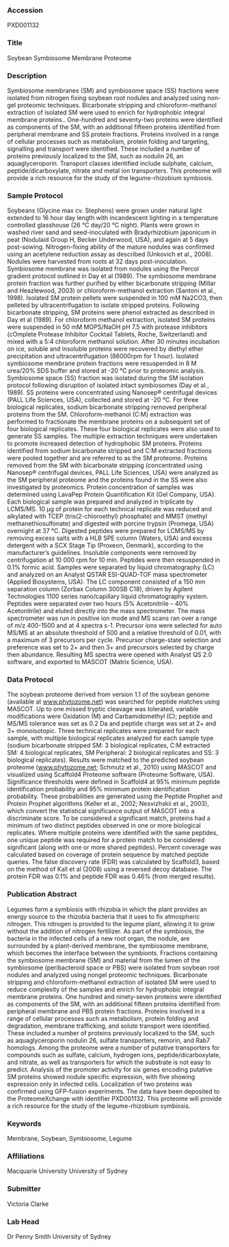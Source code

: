 ### Accession
PXD001132

### Title
Soybean Symbiosome Membrane Proteome

### Description
Symbiosome membranes (SM) and symbiosome space (SS) fractions were isolated from nitrogen fixing soybean root nodules and analyzed using non-gel proteomic techniques. Bicarbonate stripping and chloroform-methanol extraction of isolated SM were used to enrich for hydrophobic integral membrane proteins.. One-hundred and seventy-two proteins were identified as components of the SM, with an additional fifteen proteins identified from peripheral membrane and SS protein fractions. Proteins involved in a range of cellular processes such as metabolism, protein folding and targeting, signalling and transport were identified. These included a number of proteins previously localized to the SM, such as nodulin 26, an aquaglyceroporin. Transport classes identified include sulphate, calcium, peptide/dicarboxylate, nitrate and metal ion transporters. This proteome will provide a rich resource for the study of the legume-rhizobium symbiosis.

### Sample Protocol
Soybeans (Glycine max cv. Stephens) were grown under natural light extended to 16 hour day length with incandescent lighting in a temperature controlled glasshouse (26 °C day/20 °C night). Plants were grown in washed river sand and seed-inoculated with Bradyrhizobium japonicum in peat (Nodulaid Group H, Becker Underwood, USA), and again at 5 days post-sowing. Nitrogen-fixing ability of the mature nodules was confirmed using an acetylene reduction assay as described (Unkovich et al., 2008). Nodules were harvested from roots at 32 days post-inoculation. Symbiosome membrane was isolated from nodules using the Percol gradient protocol outlined in Day et al (1989). The symbiosome membrane protein fraction was further purified by either bicarbonate stripping (Millar and Heazlewood, 2003) or chloroform-methanol extraction (Santoni et al., 1998). Isolated SM protein pellets were suspended in 100 mM Na2CO3, then pelleted by ultracentrifugation to isolate stripped proteins. Following bicarbonate stripping, SM proteins were phenol extracted as described in Day et al (1989). For chloroform methanol extraction, isolated SM proteins were suspended in 50 mM MOPS/NaOH pH 7.5 with protease inhibitors (cOmplete Protease Inhibitor Cocktail Tablets, Roche, Switzerland) and mixed with a 5:4 chloroform methanol solution. After 30 minutes incubation on ice, soluble and insoluble proteins were recovered by diethyl ether precipitation and ultracentrifugation (86000rpm for 1 hour). Isolated symbiosome membrane protein fractions were resuspended in 8 M urea/20% SDS buffer and stored at -20 °C prior to proteomic analysis. Symbiosome space (SS) fraction was isolated during the SM isolation protocol following disruption of isolated intact symbiosomes (Day et al., 1989). SS proteins were concentrated using Nanosep® centrifugal devices (PALL Life Sciences, USA), collected and stored at -20 °C.  For three biological replicates, sodium bicarbonate stripping removed peripheral proteins from the SM. Chloroform-methanol (C:M) extraction was performed to fractionate the membrane proteins on a subsequent set of four biological replicates. These four biological replicates were also used to generate SS samples. The multiple extraction techniques were undertaken to promote increased detection of hydrophobic SM proteins. Proteins identified from sodium bicarbonate stripped and C:M extracted fractions were pooled together and are referred to as the SM proteome. Proteins removed from the SM with bicarbonate stripping (concentrated using Nanosep® centrifugal devices, PALL Life Sciences, USA) were analyzed as the SM peripheral proteome and the proteins found in the SS were also investigated by proteomics.  Protein concentration of samples was determined using LavaPep Protein Quantification Kit (Gel Company, USA). Each biological sample was prepared and analyzed in triplicate by LCMS/MS. 10 µg of protein for each technical replicate was reduced and alkylated with TCEP (tris(2-chloroethyl) phosphate) and MMST (methyl methanethiosulfonate) and digested with porcine trypsin (Promega, USA) overnight at 37 °C. Digested peptides were prepared for LCMS/MS by removing excess salts with a HLB SPE column (Waters, USA) and excess detergent with a SCX Stage Tip (Proxeon, Denmark), according to the manufacturer’s guidelines. Insoluble components were removed by centrifugation at 10 000 rpm for 10 min. Peptides were then resuspended in 0.1% formic acid.  Samples were separated by liquid chromatography (LC) and analyzed on an Analyst QSTAR ESI-QUAD-TOF mass spectrometer (Applied Biosystems, USA). The LC component consisted of a 150 mm separation column (Zorbax Column 300SB C18), driven by Agilent Technologies 1100 series nano/capillary liquid chromatography system. Peptides were separated over two hours (5% Acetonitrile – 40% Acetonitrile) and eluted directly into the mass spectrometer. The mass spectrometer was run in positive ion mode and MS scans ran over a range of m/z 400-1500 and at 4 spectra s-1. Precursor ions were selected for auto MS/MS at an absolute threshold of 500 and a relative threshold of 0.01, with a maximum of 3 precursors per cycle. Precursor charge-state selection and preference was set to 2+ and then 3+ and precursors selected by charge then abundance. Resulting MS spectra were opened with Analyst QS 2.0 software, and exported to MASCOT (Matrix Science, USA).

### Data Protocol
The soybean proteome derived from version 1.1 of the soybean genome (available at www.phytozome.net) was searched for peptide matches using MASCOT. Up to one missed tryptic cleavage was tolerated, variable modifications were Oxidation (M) and Carbamidomethyl (C); peptide and MS/MS tolerance was set as 0.2 Da and peptide charge was set at 2+ and 3+ monoisotopic.  Three technical replicates were prepared for each sample, with multiple biological replicates analyzed for each sample type (sodium bicarbonate stripped SM: 3 biological replicates, C:M extracted SM: 4 biological replicates, SM Peripheral: 2 biological replicates and SS: 3 biological replicates). Results were matched to the predicted soybean proteome (www.phytozome.net; Schmutz et al., 2010) using MASCOT and visualized using Scaffold4 Proteome software (Proteome Software, USA). Significance thresholds were defined in Scaffold4 at 95% minimum peptide identification probability and 95% minimum protein identification probability. These probabilities are generated using the Peptide Prophet and Protein Prophet algorithms (Keller et al., 2002; Nesvizhskii et al., 2003), which convert the statistical significance output of MASCOT into a discriminate score.  To be considered a significant match, proteins had a minimum of two distinct peptides observed in one or more biological replicates. Where multiple proteins were identified with the same peptides, one unique peptide was required for a protein match to be considered significant (along with one or more shared peptides). Percent coverage was calculated based on coverage of protein sequence by matched peptide queries. The false discovery rate (FDR) was calculated by Scaffold3, based on the method of Kall et al (2008) using a reversed decoy database. The protein FDR was 0.1% and peptide FDR was 0.46% (from merged results).

### Publication Abstract
Legumes form a symbiosis with rhizobia in which the plant provides an energy source to the rhizobia bacteria that it uses to fix atmospheric nitrogen. This nitrogen is provided to the legume plant, allowing it to grow without the addition of nitrogen fertilizer. As part of the symbiosis, the bacteria in the infected cells of a new root organ, the nodule, are surrounded by a plant-derived membrane, the symbiosome membrane, which becomes the interface between the symbionts. Fractions containing the symbiosome membrane (SM) and material from the lumen of the symbiosome (peribacteroid space or PBS) were isolated from soybean root nodules and analyzed using nongel proteomic techniques. Bicarbonate stripping and chloroform-methanol extraction of isolated SM were used to reduce complexity of the samples and enrich for hydrophobic integral membrane proteins. One hundred and ninety-seven proteins were identified as components of the SM, with an additional fifteen proteins identified from peripheral membrane and PBS protein fractions. Proteins involved in a range of cellular processes such as metabolism, protein folding and degradation, membrane trafficking, and solute transport were identified. These included a number of proteins previously localized to the SM, such as aquaglyceroporin nodulin 26, sulfate transporters, remorin, and Rab7 homologs. Among the proteome were a number of putative transporters for compounds such as sulfate, calcium, hydrogen ions, peptide/dicarboxylate, and nitrate, as well as transporters for which the substrate is not easy to predict. Analysis of the promoter activity for six genes encoding putative SM proteins showed nodule specific expression, with five showing expression only in infected cells. Localization of two proteins was confirmed using GFP-fusion experiments. The data have been deposited to the ProteomeXchange with identifier PXD001132. This proteome will provide a rich resource for the study of the legume-rhizobium symbiosis.

### Keywords
Membrane, Soybean, Symbiosome, Legume

### Affiliations
Macquarie University
University of Sydney

### Submitter
Victoria Clarke

### Lab Head
Dr Penny Smith
University of Sydney


